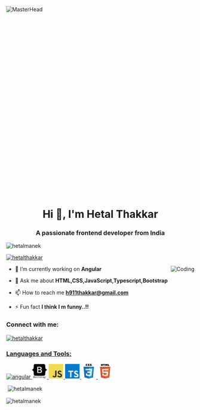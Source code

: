
<img src="https://media.giphy.com/media/ZFkfEcgBREFZC/giphy.gif" alt="MasterHead" data-canonical-src="https://freefrontend.com/assets/img/anime-js-examples/Download-Button-with-anime-js.gif" style="width:1200px;height:500px; display: inline-block;" data-target="animated-image.originalImage">

<h1 align="center">Hi 👋, I'm Hetal Thakkar</h1>
<h3 align="center">A passionate frontend developer from India</h3>

<p align="left"> <img src="https://komarev.com/ghpvc/?username=hetalmanek&label=Profile%20views&color=0e75b6&style=flat" alt="hetalmanek" /> </p>

<p align="left"> <a href="https://twitter.com/hetalthakkar" target="blank"><img src="https://img.shields.io/twitter/follow/hetalthakkar?logo=twitter&style=for-the-badge" alt="hetalthakkar" /></a> </p>
<img style="height: 300px; margin-top:" 37px; align="right" alt="Coding" src="https://ayodele-olufemi.github.io/MyBioSite/images/coding.gif" style="max-width: 100%; display: inline-block;" data-target="animated-image.originalImage">

- 🔭 I’m currently working on **Angular**

- 💬 Ask me about **HTML,CSS,JavaScript,Typescript,Bootstrap**

- 📫 How to reach me **h911thakkar@gmail.com**

- ⚡ Fun fact **I think I m funny..!!**

<h3 align="left">Connect with me:</h3>
<p align="left">
<a href="https://twitter.com/hetalthakkar" target="blank">
<img align="center" src="https://raw.githubusercontent.com/rahuldkjain/github-profile-readme-generator/master/src/images/icons/Social/twitter.svg" alt="hetalthakkar" height="30" width="40" />

</p>

<h3 align="left">Languages and Tools:</h3>
<p align="left"> <a href="https://angular.io" target="_blank" rel="noreferrer"> <img src="https://angular.io/assets/images/logos/angular/angular.svg" alt="angular" width="40" height="40"/> </a> <a href="https://angular.io" target="_blank" rel="noreferrer"><a href="https://getbootstrap.com" target="_blank" rel="noreferrer"><img src="https://raw.githubusercontent.com/devicons/devicon/master/icons/bootstrap/bootstrap-plain-wordmark.svg" alt="bootstrap" width="40" height="40"/></a><a href="https://developer.mozilla.org/en-US/docs/Web/JavaScript" target="_blank" rel="noreferrer"> <img src="https://raw.githubusercontent.com/devicons/devicon/master/icons/javascript/javascript-original.svg" alt="javascript" width="40" height="40"/><a href="https://www.typescriptlang.org/" target="_blank" rel="noreferrer"> <img src="https://raw.githubusercontent.com/devicons/devicon/master/icons/typescript/typescript-original.svg" alt="typescript" width="40" height="40"/> </a><a href="https://www.w3schools.com/css/" target="_blank" rel="noreferrer"> <img src="https://raw.githubusercontent.com/devicons/devicon/master/icons/css3/css3-original-wordmark.svg" alt="css3" width="40" height="40"/><a href="https://www.w3.org/html/" target="_blank" rel="noreferrer"> <img src="https://raw.githubusercontent.com/devicons/devicon/master/icons/html5/html5-original-wordmark.svg" alt="html5" width="40" height="40"/> </a></p>


<p>&nbsp;<img align="center" src="https://github-readme-stats.vercel.app/api?username=hetalmanek&show_icons=true&locale=en" alt="hetalmanek" /></p>

<p><img align="center" src="https://github-readme-streak-stats.herokuapp.com/?user=hetalmanek&" alt="hetalmanek" /></p>


